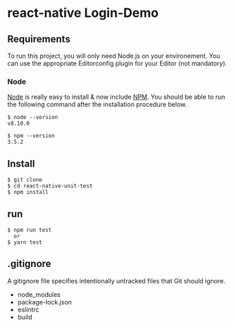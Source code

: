 # react-native Login-Demo

## Requirements

To run this project, you will only need Node.js on your environement.
You can use the appropriate Editorconfig plugin for your Editor (not mandatory).

### Node

[Node](http://nodejs.org/) is really easy to install & now include [NPM](https://npmjs.org/).
You should be able to run the following command after the installation procedure
below.

    $ node --version
    v8.10.0

    $ npm --version
    3.5.2

## Install

    $ git clone 
    $ cd react-native-unit-test
    $ npm install

## run 

    $ npm run test
      or 
    $ yarn test
    
## .gitignore

A gitignore file specifies intentionally untracked files that Git should ignore.

- node_modules
- package-lock.json
- eslintrc
- build
